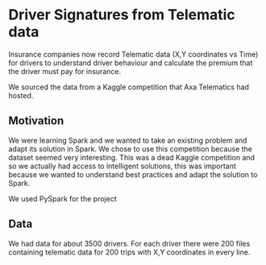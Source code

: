 # Driver Signatures from Telematic data

Insurance companies now record Telematic data (X,Y coordinates vs Time) for drivers to understand driver behaviour and calculate the premium that the driver must pay for insurance. 

We sourced the data from a Kaggle competition that Axa Telematics had hosted. 

## Motivation 

We were learning Spark and we wanted to take an existing problem and adapt its solution in Spark. We chose to use this competition because the dataset seemed very interesting. This was a dead Kaggle competition and so we actually had access to intelligent solutions, this was important because we wanted to understand best practices and adapt the solution to Spark. 

We used PySpark for the project

## Data 

We had data for about 3500 drivers. For each driver there were 200 files containing telematic data for 200 trips with X,Y coordinates in every line. 






